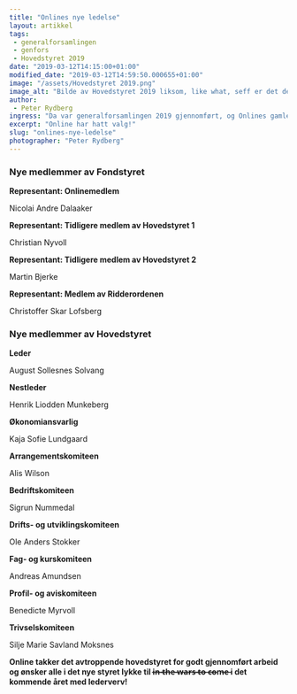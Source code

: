 ```yaml
---
title: "Onlines nye ledelse"
layout: artikkel
tags: 
 - generalforsamlingen
 - genfors
 - Hovedstyret 2019
date: "2019-03-12T14:15:00+01:00"
modified_date: "2019-03-12T14:59:50.000655+01:00"
image: "/assets/Hovedstyret 2019.png"
image_alt: "Bilde av Hovedstyret 2019 liksom, like what, seff er det det"
author:
 - Peter Rydberg
ingress: "Da var generalforsamlingen 2019 gjennomført, og Onlines gamle hovedstyre har, etter et helt år som komiteenes øverste organ, tredd av. Med det har leder, nestleder, økonomiansvarlig og nyvalgte komitéledere tatt over ansvaret for Hovedstyret for det kommende året. I tillegg har Fondstyret valgt nye medlemmer. Valgenes utfall med navn på de nye lederne kan du finne under."
excerpt: "Online har hatt valg!"
slug: "onlines-nye-ledelse"
photographer: "Peter Rydberg"
---
```

### Nye medlemmer av Fondstyret
**Representant: Onlinemedlem**

Nicolai Andre Dalaaker

**Representant: Tidligere medlem av Hovedstyret 1**

Christian Nyvoll

**Representant: Tidligere medlem av Hovedstyret 2**

Martin Bjerke

**Representant: Medlem av Ridderordenen**

Christoffer Skar Lofsberg

### Nye medlemmer av Hovedstyret
**Leder**

August Sollesnes Solvang

**Nestleder**

Henrik Liodden Munkeberg

**Økonomiansvarlig**

Kaja Sofie Lundgaard

**Arrangementskomiteen**

Alis Wilson

**Bedriftskomiteen**

Sigrun Nummedal

**Drifts- og utviklingskomiteen**

Ole Anders Stokker

**Fag- og kurskomiteen**

Andreas Amundsen

**Profil- og aviskomiteen**

Benedicte Myrvoll

**Trivselskomiteen**

Silje Marie Savland Moksnes


**Online takker det avtroppende hovedstyret for godt gjennomført arbeid og ønsker alle i det nye styret lykke til  i̶n̶ ̶t̶h̶e̶ ̶w̶a̶r̶s̶ ̶t̶o̶ ̶c̶o̶m̶e̶ i det kommende året med lederverv!**